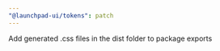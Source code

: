 ```yaml
---
"@launchpad-ui/tokens": patch
---
```


Add generated .css files in the dist folder to package exports
